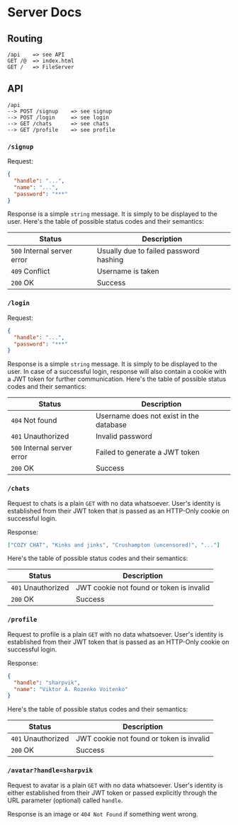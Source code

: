 # Server Docs

## Routing

```http
/api    => see API
GET /@  => index.html
GET /   => FileServer
```

## API

```http
/api
--> POST /signup    => see signup
--> POST /login     => see login
--> GET /chats      => see chats
--> GET /profile    => see profile
```

### `/signup`

Request:

```json
{
  "handle": "...",
  "name": "...",
  "password": "***"
}
```

Response is a simple `string` message. It is simply to be displayed to the user.
Here's the table of possible status codes and their semantics:

| Status                      | Description                            |
| --------------------------- | -------------------------------------- |
| `500` Internal server error | Usually due to failed password hashing |
| `409` Conflict              | Username is taken                      |
| `200` OK                    | Success                                |

### `/login`

Request:

```json
{
  "handle": "...",
  "password": "***"
}
```

Response is a simple `string` message. It is simply to be displayed to the user.
In case of a successful login, response will also contain a cookie with a JWT
token for further communication. Here's the table of possible status codes and
their semantics:

| Status                      | Description                             |
| --------------------------- | --------------------------------------- |
| `404` Not found             | Username does not exist in the database |
| `401` Unauthorized          | Invalid password                        |
| `500` Internal server error | Failed to generate a JWT token          |
| `200` OK                    | Success                                 |

### `/chats`

Request to chats is a plain `GET` with no data whatsoever. User's identity is
established from their JWT token that is passed as an HTTP-Only cookie on
successful login.

Response:

```json
["COZY CHAT", "Kinks and jinks", "Crushampton (uncensored)", "..."]
```

Here's the table of possible status codes and their semantics:

| Status             | Description                              |
| ------------------ | ---------------------------------------- |
| `401` Unauthorized | JWT cookie not found or token is invalid |
| `200` OK           | Success                                  |

### `/profile`

Request to profile is a plain `GET` with no data whatsoever. User's identity is
established from their JWT token that is passed as an HTTP-Only cookie on
successful login.

Response:

```json
{
  "handle": "sharpvik",
  "name": "Viktor A. Rozenko Voitenko"
}
```

Here's the table of possible status codes and their semantics:

| Status             | Description                              |
| ------------------ | ---------------------------------------- |
| `401` Unauthorized | JWT cookie not found or token is invalid |
| `200` OK           | Success                                  |

### `/avatar?handle=sharpvik`

Request to avatar is a plain `GET` with no data whatsoever. User's identity is
either established from their JWT token or passed explicitly through the URL
parameter (optional) called `handle`.

Response is an image or `404 Not Found` if something went wrong.
